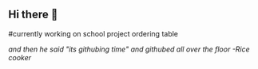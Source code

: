 ## Hi there 👋
#currently working on school project
ordering table







*and then he said "its githubing time" and githubed all over the floor*
*-Rice cooker*
